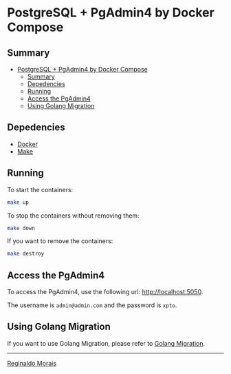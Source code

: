 # PostgreSQL + PgAdmin4 by Docker Compose

## Summary

- [PostgreSQL + PgAdmin4 by Docker Compose](#postgresql--pgadmin4-by-docker-compose)
  - [Summary](#summary)
  - [Depedencies](#depedencies)
  - [Running](#running)
  - [Access the PgAdmin4](#access-the-pgadmin4)
  - [Using Golang Migration](#using-golang-migration)

## Depedencies

- [Docker](https://www.docker.com/)
- [Make](https://www.gnu.org/software/make)

## Running

To start the containers:

```bash
make up
```

To stop the containers without removing them:

```bash
make down
```

If you want to remove the containers:

```bash
make destroy
```

## Access the PgAdmin4

To access the PgAdmin4, use the following url: [http://localhost:5050](http://localhost:5050).

The username is `admin@admin.com` and the password is `xpto`.

## Using Golang Migration

If you want to use Golang Migration, please refer to [Golang Migration](GOLANG_MIGRATION.md).

---

[Reginaldo Morais](mailto:reginaldo.cmorais@gmail.com)
